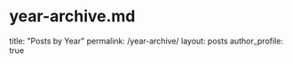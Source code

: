 # year-archive.md
title: "Posts by Year"
permalink: /year-archive/
layout: posts
author_profile: true